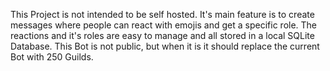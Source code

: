 This Project is not intended to be self hosted.
It's main feature is to create messages where people can react with emojis and get a specific role.
The reactions and it's roles are easy to manage and all stored in a local SQLite Database.
This Bot is not public, but when it is it should replace the current Bot with 250 Guilds.